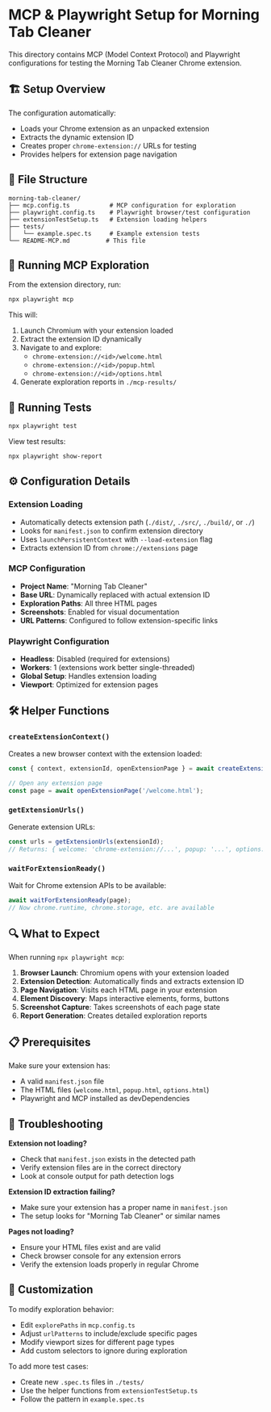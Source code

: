 # MCP & Playwright Setup for Morning Tab Cleaner

This directory contains MCP (Model Context Protocol) and Playwright configurations for testing the Morning Tab Cleaner Chrome extension.

## 🏗️ Setup Overview

The configuration automatically:
- Loads your Chrome extension as an unpacked extension
- Extracts the dynamic extension ID
- Creates proper `chrome-extension://` URLs for testing
- Provides helpers for extension page navigation

## 📁 File Structure

```
morning-tab-cleaner/
├── mcp.config.ts           # MCP configuration for exploration
├── playwright.config.ts    # Playwright browser/test configuration  
├── extensionTestSetup.ts   # Extension loading helpers
├── tests/
│   └── example.spec.ts     # Example extension tests
└── README-MCP.md          # This file
```

## 🚀 Running MCP Exploration

From the extension directory, run:

```bash
npx playwright mcp
```

This will:
1. Launch Chromium with your extension loaded
2. Extract the extension ID dynamically
3. Navigate to and explore:
   - `chrome-extension://<id>/welcome.html`
   - `chrome-extension://<id>/popup.html` 
   - `chrome-extension://<id>/options.html`
4. Generate exploration reports in `./mcp-results/`

## 🧪 Running Tests

```bash
npx playwright test
```

View test results:
```bash
npx playwright show-report
```

## ⚙️ Configuration Details

### Extension Loading
- Automatically detects extension path (`./dist/`, `./src/`, `./build/`, or `./`)
- Looks for `manifest.json` to confirm extension directory
- Uses `launchPersistentContext` with `--load-extension` flag
- Extracts extension ID from `chrome://extensions` page

### MCP Configuration
- **Project Name**: "Morning Tab Cleaner"
- **Base URL**: Dynamically replaced with actual extension ID
- **Exploration Paths**: All three HTML pages
- **Screenshots**: Enabled for visual documentation
- **URL Patterns**: Configured to follow extension-specific links

### Playwright Configuration  
- **Headless**: Disabled (required for extensions)
- **Workers**: 1 (extensions work better single-threaded)
- **Global Setup**: Handles extension loading
- **Viewport**: Optimized for extension pages

## 🛠️ Helper Functions

### `createExtensionContext()`
Creates a new browser context with the extension loaded:

```typescript
const { context, extensionId, openExtensionPage } = await createExtensionContext();

// Open any extension page
const page = await openExtensionPage('/welcome.html');
```

### `getExtensionUrls()`
Generate extension URLs:

```typescript
const urls = getExtensionUrls(extensionId);
// Returns: { welcome: 'chrome-extension://...', popup: '...', options: '...' }
```

### `waitForExtensionReady()`
Wait for Chrome extension APIs to be available:

```typescript
await waitForExtensionReady(page);
// Now chrome.runtime, chrome.storage, etc. are available
```

## 🔍 What to Expect

When running `npx playwright mcp`:

1. **Browser Launch**: Chromium opens with your extension loaded
2. **Extension Detection**: Automatically finds and extracts extension ID
3. **Page Navigation**: Visits each HTML page in your extension
4. **Element Discovery**: Maps interactive elements, forms, buttons
5. **Screenshot Capture**: Takes screenshots of each page state
6. **Report Generation**: Creates detailed exploration reports

## 📋 Prerequisites

Make sure your extension has:
- A valid `manifest.json` file
- The HTML files (`welcome.html`, `popup.html`, `options.html`) 
- Playwright and MCP installed as devDependencies

## 🐛 Troubleshooting

**Extension not loading?**
- Check that `manifest.json` exists in the detected path
- Verify extension files are in the correct directory
- Look at console output for path detection logs

**Extension ID extraction failing?**
- Make sure your extension has a proper name in `manifest.json`
- The setup looks for "Morning Tab Cleaner" or similar names

**Pages not loading?**
- Ensure your HTML files exist and are valid
- Check browser console for any extension errors
- Verify the extension loads properly in regular Chrome

## 🎯 Customization

To modify exploration behavior:
- Edit `explorePaths` in `mcp.config.ts`
- Adjust `urlPatterns` to include/exclude specific pages
- Modify viewport sizes for different page types
- Add custom selectors to ignore during exploration

To add more test cases:
- Create new `.spec.ts` files in `./tests/`
- Use the helper functions from `extensionTestSetup.ts`
- Follow the pattern in `example.spec.ts`